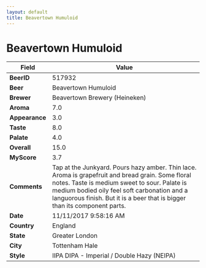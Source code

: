 ```yaml
---
layout: default
title: Beavertown Humuloid
---
```


# Beavertown Humuloid

| Field         | Value     |
|---------------|-----------|
| **BeerID** | 517932 |
| **Beer** | Beavertown Humuloid |
| **Brewer** | Beavertown Brewery (Heineken) |
| **Aroma** | 7.0 |
| **Appearance** | 3.0 |
| **Taste** | 8.0 |
| **Palate** | 4.0 |
| **Overall** | 15.0 |
| **MyScore** | 3.7 |
| **Comments** | Tap at the Junkyard. Pours hazy amber. Thin lace. Aroma is grapefruit and bread grain. Some floral notes. Taste is medium sweet to sour. Palate is medium bodied oily feel  soft carbonation and a languorous finish. But it is a beer that is bigger than its component parts. |
| **Date** | 11/11/2017 9:58:16 AM |
| **Country** | England |
| **State** | Greater London |
| **City** | Tottenham Hale |
| **Style** | IIPA DIPA - Imperial / Double Hazy (NEIPA) |
